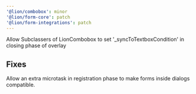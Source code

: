 ```yaml
---
'@lion/combobox': minor
'@lion/form-core': patch
'@lion/form-integrations': patch
---
```


Allow Subclassers of LionCombobox to set '\_syncToTextboxCondition' in closing phase of overlay

## Fixes

Allow an extra microtask in registration phase to make forms inside dialogs compatible.

